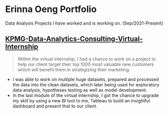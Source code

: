 # Erinna Oeng Portfolio
Data Analysis Projects I have worked and is working on. (Sep/2021-Present)

## [KPMG-Data-Analytics-Consulting-Virtual-Internship](https://github.com/erinnaog/KPMG-Data-Analytics-Consulting-Virtual-Internship)
> Within the virtual internship, I had a chance to work on a project to help our client target their top 1000 most valuable new customers which will benefit them in strategizing their marketing. 
- I was able to work on multiple huge datasets, prepared and processed the data into the clean datasets, which later being used for exploratory data analysis, hypotheses testing as well as model development. 
- In the last module of the virtual internship, I got the chance to upgrade my skill by using a new BI tool to me, Tableau to build an insightful dashboard and present that to our client.



